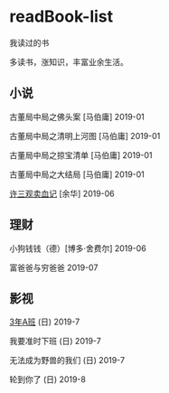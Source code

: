# readBook-list
我读过的书

多读书，涨知识，丰富业余生活。

## 小说

古董局中局之佛头案 [马伯庸] 2019-01

古董局中局之清明上河图 [马伯庸] 2019-01

古董局中局之掠宝清单 [马伯庸] 2019-01

古董局中局之大结局 [马伯庸] 2019-01
 
[许三观卖血记](https://github.com/zhaodengping/readBook-list/blob/master/bookDetails/2019/june.md) [余华] 2019-06

## 理财

小狗钱钱（德）[博多·舍费尔] 2019-06

富爸爸与穷爸爸 2019-07

## 影视 

[3年A班](https://github.com/zhaodengping/readBook-list/blob/master/bookDetails/2019/july.md) (日) 2019-7

我要准时下班 (日) 2019-7

无法成为野兽的我们 (日) 2019-7

轮到你了 (日) 2019-8
